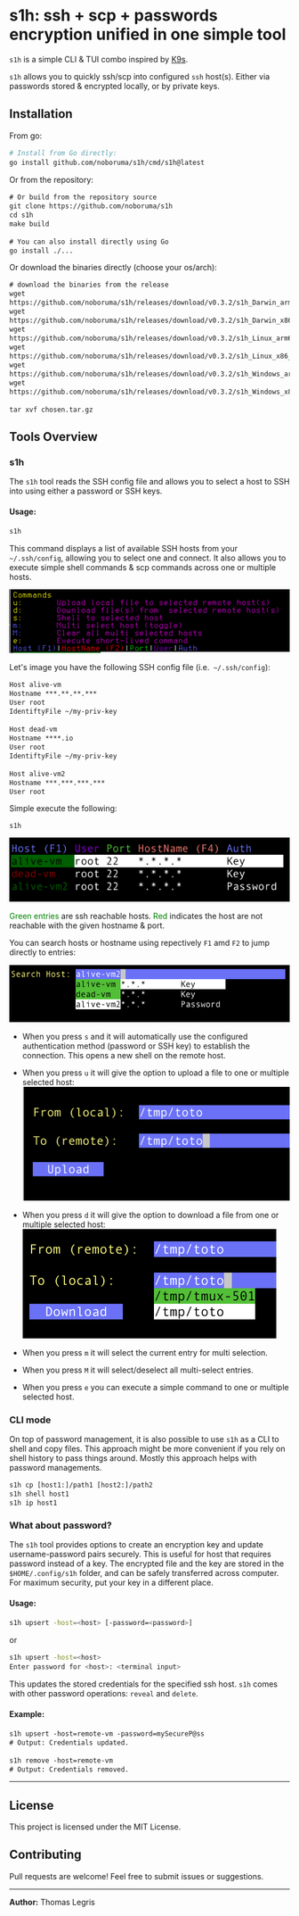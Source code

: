 # s1h: ssh + scp + passwords encryption unified in one simple tool

`s1h` is a simple CLI & TUI combo inspired by [K9s](https://github.com/derailed/k9s).

`s1h` allows you to quickly ssh/scp into configured `ssh` host(s). Either via passwords stored & encrypted locally, or by private keys.

## Installation

From go:
```sh
# Install from Go directly:
go install github.com/noboruma/s1h/cmd/s1h@latest

```
Or from the repository:
```
# Or build from the repository source
git clone https://github.com/noboruma/s1h
cd s1h
make build

# You can also install directly using Go
go install ./...
```

Or download the binaries directly (choose your os/arch):

```
# download the binaries from the release
wget https://github.com/noboruma/s1h/releases/download/v0.3.2/s1h_Darwin_arm64.tar.gz
wget https://github.com/noboruma/s1h/releases/download/v0.3.2/s1h_Darwin_x86_64.tar.gz
wget https://github.com/noboruma/s1h/releases/download/v0.3.2/s1h_Linux_arm64.tar.gz
wget https://github.com/noboruma/s1h/releases/download/v0.3.2/s1h_Linux_x86_64.tar.gz
wget https://github.com/noboruma/s1h/releases/download/v0.3.2/s1h_Windows_arm64.zip
wget https://github.com/noboruma/s1h/releases/download/v0.3.2/s1h_Windows_x86_64.zip

tar xvf chosen.tar.gz
```

## Tools Overview

### s1h

The `s1h` tool reads the SSH config file and allows you to select a host to SSH into using either a password or SSH keys.

#### Usage:

```sh
s1h
```
This command displays a list of available SSH hosts from your `~/.ssh/config`, allowing you to select one and connect. It also allows you to execute simple shell commands & scp commands across one or multiple hosts.

![main header](.github/assets/header.png)

Let's image you have the following SSH config file (i.e.` ~/.ssh/config`):
```
Host alive-vm
Hostname ***.**.**.***
User root
IdentiftyFile ~/my-priv-key

Host dead-vm
Hostname ****.io
User root
IdentiftyFile ~/my-priv-key

Host alive-vm2
Hostname ***.***.***.***
User root
```
Simple execute the following:
```
s1h
```
![main output](.github/assets/main.png)

<span style="color:green">Green entries</span> are ssh reachable hosts. <span style="color:green">Red</span> indicates the host are not reachable with the given hostname & port.

You can search hosts or hostname using repectively `F1` amd `F2` to jump directly to entries:

![main output](.github/assets/search.png)

- When you press `s` and it will automatically use the configured authentication method (password or SSH key) to establish the connection. This opens a new shell on the remote host.

- When you press `u` it will give the option to upload a file to one or multiple selected host:
![main output](.github/assets/upload.png)

- When you press `d` it will give the option to download a file from one or multiple selected host:
![main output](.github/assets/download.png)

- When you press `m` it will select the current entry for multi selection.

- When you press `M` it will select/deselect all multi-select entries.

- When you press `e` you can execute a simple command to one or multiple selected host.

### CLI mode

On top of password management, it is also possible to use `s1h` as a CLI to shell and copy files.
This approach might be more convenient if you rely on shell history to pass things around.
Mostly this approach helps with password managements.
```
s1h cp [host1:]/path1 [host2:]/path2
s1h shell host1
s1h ip host1
```

### What about password?

The `s1h` tool provides options to create an encryption key and update username-password pairs securely. This is useful for host that requires password instead of a key.
The encrypted file and the key are stored in the `$HOME/.config/s1h` folder, and can be safely transferred across computer. For maximum security, put your key in a different place.

#### Usage:

```sh
s1h upsert -host=<host> [-password=<password>]
```
or
```sh
s1h upsert -host=<host>
Enter password for <host>: <terminal input>
```
This updates the stored credentials for the specified ssh host.
`s1h` comes with other password operations: `reveal` and `delete`.

#### Example:

```
s1h upsert -host=remote-vm -password=mySecureP@ss
# Output: Credentials updated.

s1h remove -host=remote-vm
# Output: Credentials removed.
```

---

## License

This project is licensed under the MIT License.

## Contributing

Pull requests are welcome! Feel free to submit issues or suggestions.

---

**Author:** Thomas Legris

